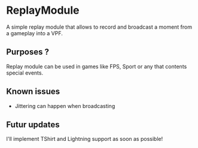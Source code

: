 # ReplayModule
A simple replay module that allows to record and broadcast a moment from a gameplay into a VPF.
## Purposes ?
Replay module can be used in games like FPS, Sport or any that contents special events. 

## Known issues
  - Jittering can happen when broadcasting 

## Futur updates
I'll implement TShirt and Lightning support as soon as possible!
